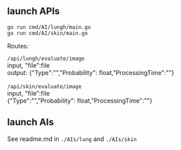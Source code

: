## launch APIs

`go run cmd/AI/lungh/main.go`<br/>
`go run cmd/AI/skin/main.go`

Routes:

`/api/lungh/evaluate/image`<br/>
input, "file":file<br/>
output:
{"Type":"","Probability": float,"ProcessingTime":""}<br/><br/>
`/api/skin/evaluate/image`<br/>
input, "file":file<br/>
{"Type":"","Probability": float,"ProcessingTime":""}

## launch AIs

See readme.md in `./AIs/lung` and `./AIs/skin`
